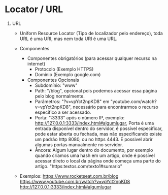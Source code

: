 # Locator / URL

1. URL
    - Uniform Resource Locator (Tipo de localizador pelo endereço), toda URL é uma URI, mas nem toda URI é uma URL.
    - Componentes 
        - Componentes obrigatórios (para acessar qualquer recurso na internet)
            - Protocolo (Exemplo HTTPS)
            - Domínio (Exemplo google.com)
        - Componentes Opcionais
            - Subdomínio: "www"
            - Path: "/blog", opcional pois podemos acessar essa página pelo blog normalmente.
            - Parâmetros: "?v=vpYct2npKD8" em "youtube.com/watch?v=vpYct2npKD8", necessário para encontrarmos o recurso específico a ser acessado.
            - Porta: ":3333" após o número IP, exemplo: http://127.0.0.1:3333/index.html#algumlugar, Porta é uma entrada disponível dentro do servidor, é possível especificar, pode estar aberta ou fechada, mas não especificando existe um padrão http 8080, ou no https 4443. É possivel abrir algumas portas manualmente no servidor.
            - Âncora: Algum lugar dentro do documento, por exemplo quando criamos uma hash em um artigo, onde é possível acessar direto o local da página onde começa uma parte do artigo. "https:textos.com/texto1#sumario"

    - Exemplos:
        https://www.rocketseat.com.br/blog
        https://www.youtube.com.br/watch?v=vpYct2npKD8
        http://127.0.0.1:3333/index.html#algumlugar
